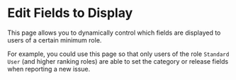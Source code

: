 # Edit Fields to Display

This page allows you to dynamically control which fields are displayed to users
of a certain minimum role.

For example, you could use this page so that only users of the role
`Standard User` (and higher ranking roles) are able to set the category or
release fields when reporting a new issue.
